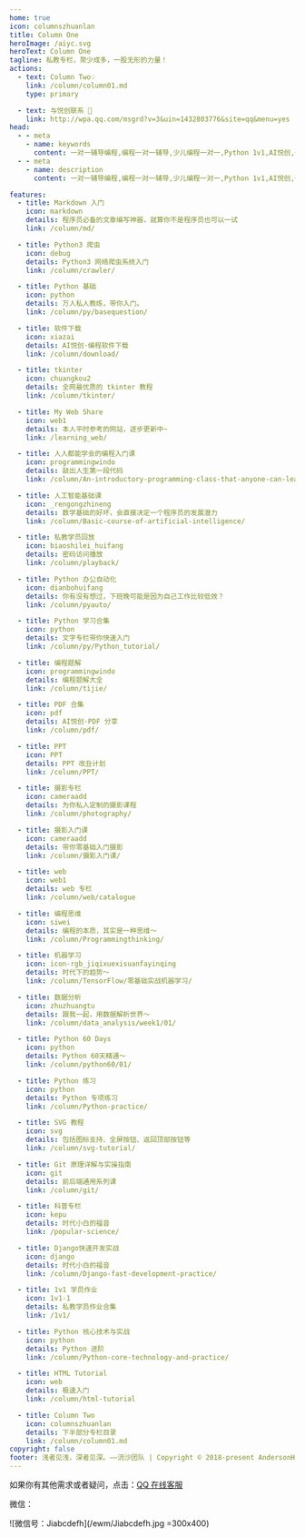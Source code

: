 ```yaml
---
home: true
icon: columnszhuanlan
title: Column One
heroImage: /aiyc.svg
heroText: Column One
tagline: 私教专栏，聚少成多，一股无形的力量！
actions:
  - text: Column Two💡
    link: /column/column01.md
    type: primary	

  - text: 与悦创联系 👋
    link: http://wpa.qq.com/msgrd?v=3&uin=1432803776&site=qq&menu=yes
head:
  - - meta
    - name: keywords
      content: 一对一辅导编程,编程一对一辅导,少儿编程一对一,Python 1v1,AI悦创,一对一,Python,编程一对一,C++,Java,AI,人工智能,黄家宝,Python一对一教学,Python辅导,全网3000+学员,值得信赖
  - - meta
    - name: description
      content: 一对一辅导编程,编程一对一辅导,少儿编程一对一,Python 1v1,AI悦创,一对一,Python,编程一对一,C++,Java,AI,人工智能,黄家宝,Python一对一教学,Python辅导,全网3000+学员,值得信赖

features:
  - title: Markdown 入门
    icon: markdown
    details: 程序员必备的文章编写神器，就算你不是程序员也可以一试
    link: /column/md/

  - title: Python3 爬虫
    icon: debug
    details: Python3 网络爬虫系统入门
    link: /column/crawler/

  - title: Python 基础
    icon: python
    details: 万人私人教练，带你入门。
    link: /column/py/basequestion/

  - title: 软件下载
    icon: xiazai
    details: AI悦创·编程软件下载
    link: /column/download/

  - title: tkinter
    icon: chuangkou2
    details: 全网最优质的 tkinter 教程
    link: /column/tkinter/

  - title: My Web Share
    icon: web1
    details: 本人平时参考的网站，逐步更新中~
    link: /learning_web/

  - title: 人人都能学会的编程入门课
    icon: programmingwindo
    details: 敲出人生第一段代码
    link: /column/An-introductory-programming-class-that-anyone-can-learn/

  - title: 人工智能基础课
    icon: _rengongzhineng
    details: 数学基础的好坏，会直接决定一个程序员的发展潜力
    link: /column/Basic-course-of-artificial-intelligence/

  - title: 私教学员回放
    icon: biaoshilei_huifang
    details: 密码访问播放
    link: /column/playback/

  - title: Python 办公自动化
    icon: dianbohuifang
    details: 你有没有想过，下班晚可能是因为自己工作比较低效？
    link: /column/pyauto/

  - title: Python 学习合集
    icon: python
    details: 文字专栏带你快速入门
    link: /column/py/Python_tutorial/

  - title: 编程题解
    icon: programmingwindo
    details: 编程题解大全
    link: /column/tijie/

  - title: PDF 合集
    icon: pdf
    details: AI悦创·PDF 分享
    link: /column/pdf/

  - title: PPT
    icon: PPT
    details: PPT 改丑计划
    link: /column/PPT/

  - title: 摄影专栏
    icon: cameraadd
    details: 为你私人定制的摄影课程
    link: /column/photography/

  - title: 摄影入门课
    icon: cameraadd
    details: 带你零基础入门摄影
    link: /column/摄影入门课/

  - title: web
    icon: web1
    details: web 专栏
    link: /column/web/catalogue

  - title: 编程思维
    icon: siwei
    details: 编程的本质，其实是一种思维～
    link: /column/Programmingthinking/

  - title: 机器学习
    icon: icon-rgb_jiqixuexisuanfayinqing
    details: 时代下的趋势～
    link: /column/TensorFlow/零基础实战机器学习/

  - title: 数据分析
    icon: zhuzhuangtu
    details: 跟我一起，用数据解析世界～
    link: /column/data_analysis/week1/01/

  - title: Python 60 Days
    icon: python
    details: Python 60天精通～
    link: /column/python60/01/

  - title: Python 练习
    icon: python
    details: Python 专项练习
    link: /column/Python-practice/

  - title: SVG 教程
    icon: svg
    details: 包括图标支持、全屏按钮、返回顶部按钮等
    link: /column/svg-tutorial/

  - title: Git 原理详解与实操指南
    icon: git
    details: 前后端通用系列课
    link: /column/git/

  - title: 科普专栏
    icon: kepu
    details: 时代小白的福音
    link: /popular-science/

  - title: Django快速开发实战
    icon: django
    details: 时代小白的福音
    link: /column/Django-fast-development-practice/

  - title: 1v1 学员作业
    icon: 1v1-1
    details: 私教学员作业合集
    link: /1v1/

  - title: Python 核心技术与实战
    icon: python
    details: Python 进阶
    link: /column/Python-core-technology-and-practice/

  - title: HTML Tutorial
    icon: web
    details: 极速入门
    link: /column/html-tutorial

  - title: Column Two
    icon: columnszhuanlan
    details: 下半部分专栏目录
    link: /column/column01.md
copyright: false
footer: 浅者见浅，深者见深。——流沙团队 | Copyright © 2018-present AndersonHJB
---
```


如果你有其他需求或者疑问，点击：[QQ 在线客服](http://wpa.qq.com/msgrd?v=3&uin=1432803776&site=qq&menu=yes)

微信：

![微信号：Jiabcdefh](/ewm/Jiabcdefh.jpg =300x400)

